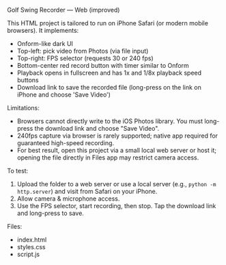 Golf Swing Recorder — Web (improved)

This HTML project is tailored to run on iPhone Safari (or modern mobile browsers). It implements:
- Onform-like dark UI
- Top-left: pick video from Photos (via file input)
- Top-right: FPS selector (requests 30 or 240 fps)
- Bottom-center red record button with timer similar to Onform
- Playback opens in fullscreen and has 1x and 1/8x playback speed buttons
- Download link to save the recorded file (long-press on the link on iPhone and choose 'Save Video')

Limitations:
- Browsers cannot directly write to the iOS Photos library. You must long-press the download link and choose "Save Video".
- 240fps capture via browser is rarely supported; native app required for guaranteed high-speed recording.
- For best result, open this project via a small local web server or host it; opening the file directly in Files app may restrict camera access.

To test:
1. Upload the folder to a web server or use a local server (e.g., `python -m http.server`) and visit from Safari on your iPhone.
2. Allow camera & microphone access.
3. Use the FPS selector, start recording, then stop. Tap the download link and long-press to save.

Files:
- index.html
- styles.css
- script.js
